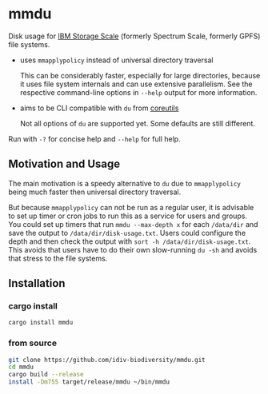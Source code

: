 mmdu
====

Disk usage for [IBM Storage Scale][] (formerly Spectrum Scale, formerly GPFS)
file systems.

-   uses `mmapplypolicy` instead of universal directory traversal

    This can be considerably faster, especially for large directories, because
    it uses file system internals and can use extensive parallelism. See the
    respective command-line options in `--help` output for more information.

-   aims to be CLI compatible with `du` from [coreutils][]

    Not all options of `du` are supported yet. Some defaults are still
    different.

Run with `-?` for concise help and `--help` for full help.


Motivation and Usage
--------------------

The main motivation is a speedy alternative to `du` due to `mmapplypolicy`
being much faster then universal directory traversal.

But because `mmapplypolicy` can not be run as a regular user, it is advisable
to set up timer or cron jobs to run this as a service for users and groups. You
could set up timers that run `mmdu --max-depth x` for each `/data/dir` and save
the output to `/data/dir/disk-usage.txt`. Users could configure the depth and
then check the output with `sort -h /data/dir/disk-usage.txt`. This avoids that
users have to do their own slow-running `du -sh` and avoids that stress to the
file systems.


Installation
------------

### cargo install

```bash
cargo install mmdu
```

### from source

```bash
git clone https://github.com/idiv-biodiversity/mmdu.git
cd mmdu
cargo build --release
install -Dm755 target/release/mmdu ~/bin/mmdu
```


[IBM Storage Scale]: https://www.ibm.com/products/storage-scale
[coreutils]: https://www.gnu.org/software/coreutils/
